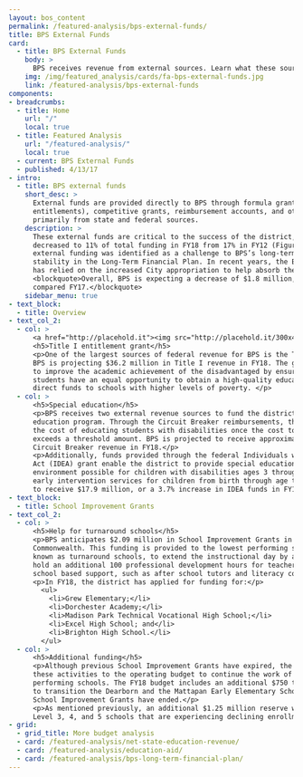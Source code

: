 ```yaml
---
layout: bos_content
permalink: /featured-analysis/bps-external-funds/
title: BPS External Funds
card:
  - title: BPS External Funds
    body: >
      BPS receives revenue from external sources. Learn what these sources are and what they support.
    img: /img/featured_analysis/cards/fa-bps-external-funds.jpg
    link: /featured-analysis/bps-external-funds
components:
- breadcrumbs:
  - title: Home
    url: "/"
    local: true
  - title: Featured Analysis
    url: "/featured-analysis/"
    local: true
  - current: BPS External Funds
  - published: 4/13/17
- intro:
  - title: BPS external funds
    short_desc: >
      External funds are provided directly to BPS through formula grants (called 
      entitlements), competitive grants, reimbursement accounts, and other grants, 
      primarily from state and federal sources. 
    description: >
      These external funds are critical to the success of the district, but have 
      decreased to 11% of total funding in FY18 from 17% in FY12 (Figure 3). Decreased 
      external funding was identified as a challenge to BPS’s long-term financial 
      stability in the Long-Term Financial Plan. In recent years, the BPS budget 
      has relied on the increased City appropriation to help absorb these decreases. 
      <blockquote>Overall, BPS is expecting a decrease of $1.8 million, or 1.4%, 
      compared FY17.</blockquote>
    sidebar_menu: true    
- text_block:
  - title: Overview
- text_col_2:
  - col: >
      <a href="http://placehold.it"><img src="http://placehold.it/300x400"></a>
      <h5>Title I entitlement grant</h5>
      <p>One of the largest sources of federal revenue for BPS is the Title I entitlement grant. 
      BPS is projecting $36.2 million in Title I revenue in FY18. The grant’s purpose is 
      to improve the academic achievement of the disadvantaged by ensuring that that all 
      students have an equal opportunity to obtain a high-quality education. The grant provides 
      direct funds to schools with higher levels of poverty. </p>
  - col: >
      <h5>Special education</h5>
      <p>BPS receives two external revenue sources to fund the district’s comprehensive special 
      education program. Through the Circuit Breaker reimbursements, the Commonwealth shares 
      the cost of educating students with disabilities once the cost to educate those students 
      exceeds a threshold amount. BPS is projected to receive approximately $15 million in 
      Circuit Breaker revenue in FY18.</p>
      <p>Additionally, funds provided through the federal Individuals with Disabilities Education 
      Act (IDEA) grant enable the district to provide special education in the least restrictive 
      environment possible for children with disabilities ages 3 through 21, and to provide 
      early intervention services for children from birth through age two. BPS is projecting 
      to receive $17.9 million, or a 3.7% increase in IDEA funds in FY18. </p>
- text_block:
  - title: School Improvement Grants
- text_col_2:
  - col: >
      <h5>Help for turnaround schools</h5>
      <p>BPS anticipates $2.09 million in School Improvement Grants in FY18 from the 
      Commonwealth. This funding is provided to the lowest performing schools in BPS, also 
      known as turnaround schools, to extend the instructional day by at least 30 minutes, 
      hold an additional 100 professional development hours for teachers, and provide other 
      school based support, such as after school tutors and literacy coaches.</p>
      <p>In FY18, the district has applied for funding for:</p>
        <ul>
          <li>Grew Elementary;</li>
          <li>Dorchester Academy;</li>
          <li>Madison Park Technical Vocational High School;</li>
          <li>Excel High School; and</li>
          <li>Brighton High School.</li>
        </ul>  
  - col: >
      <h5>Additional funding</h5>
      <p>Although previous School Improvement Grants have expired, the district has shifted 
      these activities to the operating budget to continue the work of turning around low 
      performing schools. The FY18 budget includes an additional $750 thousand in funding 
      to transition the Dearborn and the Mattapan Early Elementary School where previous 
      School Improvement Grants have ended.</p>
      <p>As mentioned previously, an additional $1.25 million reserve will be set up for 
      Level 3, 4, and 5 schools that are experiencing declining enrollment.</p>
- grid:
  - grid_title: More budget analysis
  - card: /featured-analysis/net-state-education-revenue/
  - card: /featured-analysis/education-aid/
  - card: /featured-analysis/bps-long-term-financial-plan/
---
```


